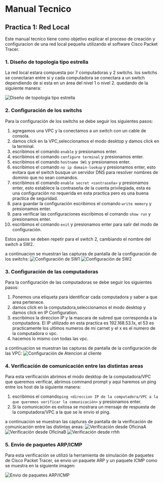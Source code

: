 

# Manual Tecnico
## Practica 1: Red Local

Este manual tecnico tiene como objetivo explicar el proceso de creación y configuracion de una red local pequeña utilizando el software Cisco Packet Tracer. 

### 1. Diseño de topologia tipo estrella
La red local estara compuesta por 7 computadoras y 2 switchs. los switchs se conectaran entre si y cada computadora se conectara a un switch dependiendo de si esta en un área del nivel 1 o nivel 2.
quedando de la siguiente manera:

![Diseño de topologia tipo estrella](imagenes\diseño.png)

### 2. Configuración de los switchs
Para la configuración de los switchs se debe seguir los siguientes pasos:
1. agregamos una VPC y la conectamos a un switch con un cable de consola.
2. damos click en la VPC,seleccionamos el modo desktop y damos click en la terminal.
3. escribimos el comando `enable` y presionamos enter.
4. escribimos el comando `configure terminal` y presionamos enter.
5. escribimos el comando `hostname SW1` y presionamos enter.
6. escribimos el comando `no ip domain-lookup` y presionamos enter, esto evitara que el switch busque un servidor DNS para resolver nombres de dominio que no sean comandos.
7. escribimos el comando `enable secret <contraseña>` y presionamos enter, esto establece la contraseña de la cuenta privilegiada, esta es una configuración no requerida en esta practica pero es una buena practica de seguridad.
8. para guardar la configuración escribimos el comando `write memory` y presionamos enter.
9. para verificar las configuraciones escribimos el comando `show run` y presionamos enter.
10. escribimos el comando `exit` y presionamos enter para salir del modo de configuración.

Estos pasos se deben repetir para el switch 2, cambiando el nombre del switch a SW2.

a continuacion se muestran las capturas de pantalla de la configuración de los switchs:
![Configuración de SW1](imagenes\Laptop0.png)
![Configuración de SW2](imagenes\SW2.png)

### 3. Configuración de las computadoras
Para la configuración de las computadoras se debe seguir los siguientes pasos:
1. Ponemos una etiqueta para identificar cada computadora y saber a que area pertenece.
2. damos click en la computadora,seleccionamos el modo desktop y damos click en IP Configuration.
3. escribimos la direccion IP y la mascara de subred que corresponda a la computadora. El IP utilizado en esta practica es 192.168.53.1x, el 53 es practicamente los ultimos numeros de mi carnet y el x es el numero de la computadora o vpc.
4. hacemos lo mismo con todas las vpc.

a continuacion se muestran las capturas de pantalla de la configuración de las VPC:
![Configuración de Atencion al cliente](imagenes\direcciones.png)

### 4. Verificación de comunicación entre las distintas areas
Para esta verificación abrimos el modo desktop de la computadora/VPC que queremos verificar, abrimos command prompt y aqui haremos un ping entre los host de la siguiente manera:
1. escribimos el comando`ping <direccion IP de la computadora/VPC a la que queremos verificar la comunicación>` y presionamos enter. 
2. Si la comunicación es exitosa se mostrara un mensaje de respuesta de la computadora/VPC a la que se le envio el ping.

a continuacion se muestran las capturas de pantalla de la verificación de comunicación entre las distintas areas:
![Verificación desde OficinaA](imagenes\OficinaA.png)
![Verificación desde OficinaB](imagenes\OficinaB.png)
![Verificación desde rrhh](imagenes\RRHH.png)



### 5. Envio de paquetes ARP/ICMP
Para esta verificación se utilizó la herramienta de simulación de paquetes de Cisco Packet Tracer, se envio un paquete ARP y un paquete ICMP  como se muestra en la siguiente imagen:

![Envio de paquetes ARP/ICMP](imagenes\paquetes.PNG)




